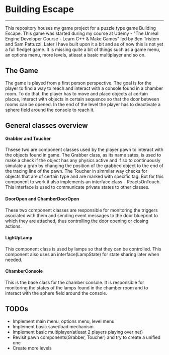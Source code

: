 # Building Escape
---
This repository houses my game project for a puzzle type game Building Escape. This game was started during my course at Udemy - "The Unreal Engine Developer Course - Learn C++ & Make Games" led by Ben Tristem and Sam Pattuzzi. Later I have built upon it a bit and as of now this is not yet a full fledget game. It is missing quite a bit of things such as a game menu, an options menu, more levels, atleast a basic multiplayer and so on.

## The Game
The game is played from a first person perspective. The goal is for the player to find a way to reach and interact with a console found in a chamber room. To do that, the player has to move and place objects at certain places, interact with objects in certain sequence so that the door between rooms can be opened. In the end of the level the player has to deactivate a sphere field around the console to reach it.

## General classes overview
#### Grabber and Toucher 
Thsese two are component classes used by the player pawn to interact with the objects found in game. 
The Grabber class, as its name sates, is used to make a check if the object has any physics active and if so to continuously simulate a grab by changing the position of the grabbed object to the end of the tracing line of the pawn.
The Toucher in simmilar way checks for objects that are of certain type and are marked with specific tag. But for this component to work it also implements an interface class - ReactsOnTouch. This interface is used to communicate private states to other classes.

#### DoorOpen and ChamberDoorOpen
These two component classes are responsible for monitoring the triggers asociated with them and sending event messages to the door blueprint to which they are attached, thus controlling the door opening or closing actions.

#### LighUpLamp
This component class is used by lamps so that they can be controlled. This component also uses an interface(LampState) for state sharing later when needed.

#### ChamberConsole
This is the base class for the chamber console. It is responsible for monitoring the states of the lamps found in the chamber room and to interact with the sphere field around the console.

## TODOs
- Implement main menu, options menu, level menu
- Implement basic save/load mechanism
- Implement basic multiplayer(atleast 2 players playing over net)
- Revisit pawn components(Grabber, Toucher) and try to create a unified one
- Create more levels

